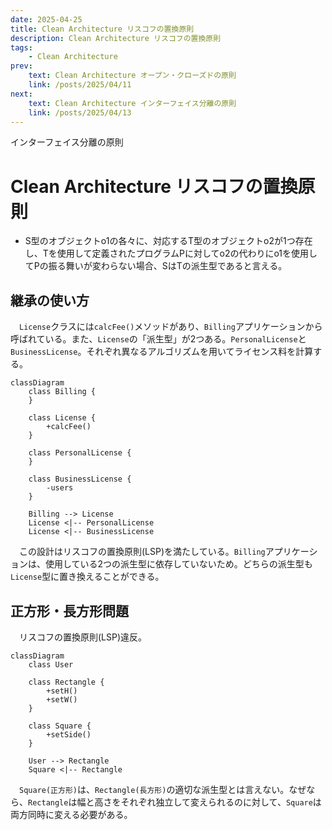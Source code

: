 ```yaml
---
date: 2025-04-25
title: Clean Architecture リスコフの置換原則
description: Clean Architecture リスコフの置換原則
tags: 
    - Clean Architecture
prev:
    text: Clean Architecture オープン・クローズドの原則
    link: /posts/2025/04/11
next:
    text: Clean Architecture インターフェイス分離の原則
    link: /posts/2025/04/13
---
```


インターフェイス分離の原則

# Clean Architecture リスコフの置換原則

* S型のオブジェクトo1の各々に、対応するT型のオブジェクトo2が1つ存在し、Tを使用して定義されたプログラムPに対してo2の代わりにo1を使用してPの振る舞いが変わらない場合、SはTの派生型であると言える。

## 継承の使い方

&emsp;`License`クラスには`calcFee()`メソッドがあり、`Billing`アプリケーションから呼ばれている。また、`License`の「派生型」が2つある。`PersonalLicense`と`BusinessLicense`。それぞれ異なるアルゴリズムを用いてライセンス料を計算する。

```mermaid
classDiagram
    class Billing {
    }

    class License {
        +calcFee()
    }

    class PersonalLicense {
    }

    class BusinessLicense {
        -users
    }

    Billing --> License
    License <|-- PersonalLicense
    License <|-- BusinessLicense
```

&emsp;この設計はリスコフの置換原則(LSP)を満たしている。`Billing`アプリケーションは、使用している2つの派生型に依存していないため。どちらの派生型も`License`型に置き換えることができる。

## 正方形・長方形問題

&emsp;リスコフの置換原則(LSP)違反。

```mermaid
classDiagram
    class User

    class Rectangle {
        +setH()
        +setW()
    }

    class Square {
        +setSide()
    }

    User --> Rectangle
    Square <|-- Rectangle
```

&emsp;`Square(正方形)`は、`Rectangle(長方形)`の適切な派生型とは言えない。なぜなら、`Rectangle`は幅と高さをそれぞれ独立して変えられるのに対して、`Square`は両方同時に変える必要がある。
